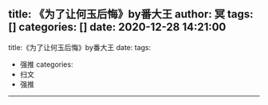 title: 《为了让何玉后悔》by番大王
author: 冥
tags: []
categories: []
date: 2020-12-28 14:21:00
---
title:《为了让何玉后悔》by番大王
date:
tags:
- 强推
categories:
- 扫文
- 强推
---


<!-- more -->